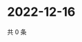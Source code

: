 # 2022-12-16

共 0 条

<!-- BEGIN WEIBO -->
<!-- 最后更新时间 Fri Dec 16 2022 00:00:38 GMT+0800 (China Standard Time) -->

<!-- END WEIBO -->
